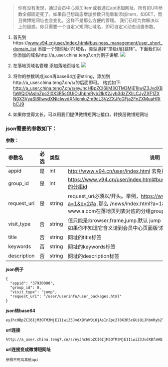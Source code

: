 > 你有没有发现，通过会员中心添加Item或者通过api添加网址，所有的URI参数全部固定死了。如果自己想动态增加参数只能重新添加item，如GET，而且微博短网址也会变化，这样不是那么方便的管理。
我们已经为你解决以上的疑惑。你只需要一个自定义短网址域名，即可自定义动态设置参数。

1. 首先到https://www.v94.cn/user/index.html#business_management/user_short_domain_list 添加一个短网址(子)域名，类型选择“顶级(层)跳转”。下面我们以你添加的域名http://a_user.china.teng7.cn为例子讲解.
![](https://raw.githubusercontent.com/wanjunlengfeng/WechatUrlCheckPreventingBlockedApi/master/微信防封杀系统api接口详细说明/images/短网址域名列表.png)

2. 在落地页域名管理 添加落地页域名
![](https://raw.githubusercontent.com/wanjunlengfeng/WechatUrlCheckPreventingBlockedApi/master/微信防封杀系统api接口详细说明/images/落地页域名管理.png)

3. 将你的参数转成json再base64加密string，添加到http://a_user.china.teng7.cn/s/的后面即可。
格式如下:
http://a_user.china.teng7.cn/s/eyJhcHBpZCI6IjM3OTM3MjE1IiwiZ3JvdXBfaWQiOjAsInZpc2l0X3R5cGUiOiJhbmRyb2lkX2Jyb3dzZXIiLCJyZXF1ZXN0X3VyaSI6IlwvdXNlclwvdXNlcmluZm9cL3VzZXJfcGFja2FnZXMuaHRtbCJ9

4. 如果你觉得太长，可以用我们提供微博短网址接口，转换层微博短网址

### json需要的参数如下：
**参数：** 

|参数名|必选|类型|说明|
|:----    |:---|:----- |-----   |
|appid |  是  |    int   |    http://www.v94.cn/user/index.html 去免费获取appid   |
|group_id |  是  |    int   |    https://www.v94.cn/user/index.html#business_management/land_domain的分组id    |
|request_uri |  是  |    string   |   request_uri必须以/开头。举例，https://www.a.com/news/index.html?a=1&b=2#a  ,那么 /news/index.html?a=1&b=2#a 就是request_uri。前提是www.a.com在落地页列表对应的分组group_id里面 |
|visit_type |  否  |    string   |   值只能是:browser,frame,jump.默认  jump<br>如果你不知道它含义请到会员中心页面版‘添加防封网址’查看|
|title |  否  |    string   | 网址的title标签|
|keywords |  否  |    string   | 网址的keywords标签|
|description |  否  |    string   | 网址的description标签|

**json例子**

``` 
{
  "appid": "37930000",
  "group_id": 0,
  "visit_type": "jump",
  "request_uri": "/user/userinfo/user_packages.html"
}

```

**json转base64**

``` 
eyJhcHBpZCI6IjM3OTM3MjE1IiwiZ3JvdXBfaWQiOjAsInZpc2l0X3R5cGUiOiJhbmRyb2lkX2Jyb3dzZXIiLCJyZXF1ZXN0X3VyaSI6IlwvdXNlclwvdXNlcmluZm9cL3VzZXJfcGFja2FnZXMuaHRtbCJ9

```

**url连接**

``` 
http://a_user.china.teng7.cn/s/eyJhcHBpZCI6IjM3OTM3MjE1IiwiZ3JvdXBfaWQiOjAsInZpc2l0X3R5cGUiOiJhbmRyb2lkX2Jyb3dzZXIiLCJyZXF1ZXN0X3VyaSI6IlwvdXNlclwvdXNlcmluZm9cL3VzZXJfcGFja2FnZXMuaHRtbCJ9
```

**url连接变成微博短网址**

``` 
参照不死鸟其他api
```